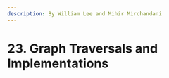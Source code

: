 ```yaml
---
description: By William Lee and Mihir Mirchandani
---
```


# 23. Graph Traversals and Implementations

